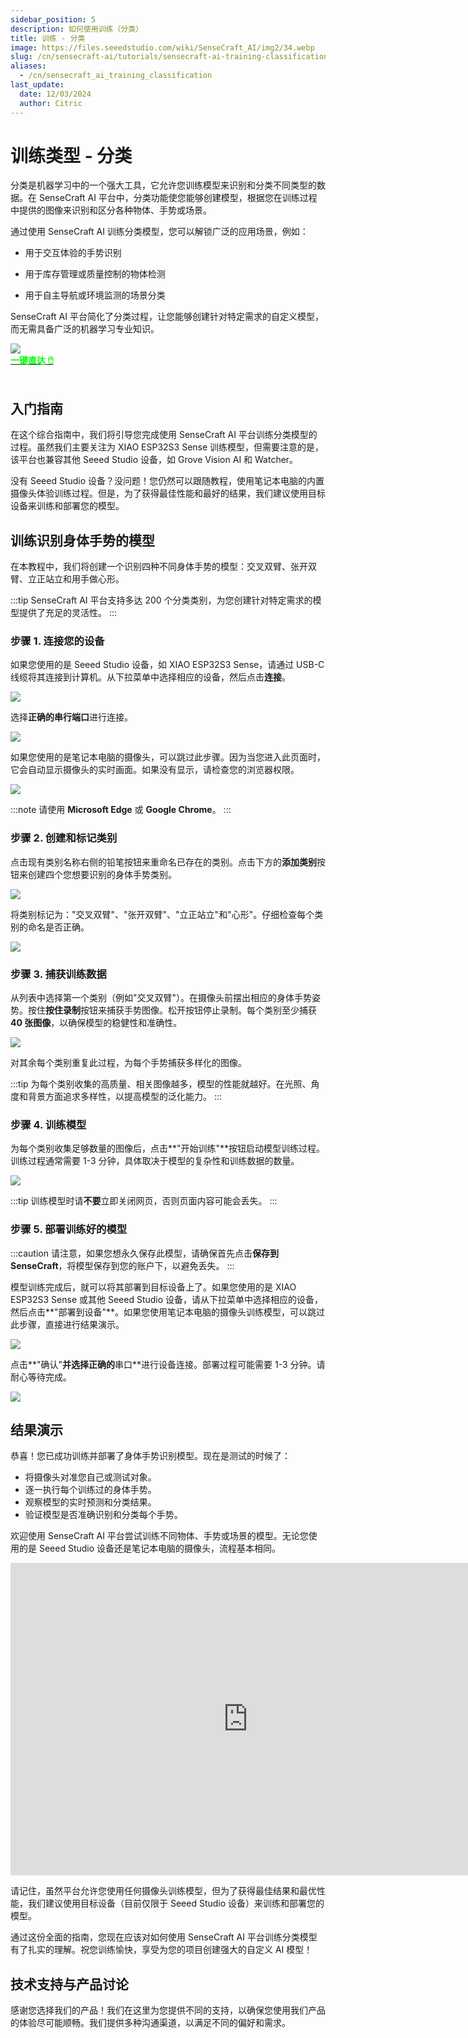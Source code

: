 ```yaml
---
sidebar_position: 5
description: 如何使用训练（分类）
title: 训练 - 分类
image: https://files.seeedstudio.com/wiki/SenseCraft_AI/img2/34.webp
slug: /cn/sensecraft-ai/tutorials/sensecraft-ai-training-classification
aliases:
  - /cn/sensecraft_ai_training_classification
last_update:
  date: 12/03/2024
  author: Citric
---
```


# 训练类型 - 分类

分类是机器学习中的一个强大工具，它允许您训练模型来识别和分类不同类型的数据。在 SenseCraft AI 平台中，分类功能使您能够创建模型，根据您在训练过程中提供的图像来识别和区分各种物体、手势或场景。

通过使用 SenseCraft AI 训练分类模型，您可以解锁广泛的应用场景，例如：

- 用于交互体验的手势识别

- 用于库存管理或质量控制的物体检测

- 用于自主导航或环境监测的场景分类

SenseCraft AI 平台简化了分类过程，让您能够创建针对特定需求的自定义模型，而无需具备广泛的机器学习专业知识。

<div style={{textAlign:'center'}}><img src="https://files.seeedstudio.com/wiki/SenseCraft_AI/img2/34.png" style={{width:1000, height:'auto'}}/></div>

<div class="get_one_now_container" style={{textAlign: 'center'}}>
    <a class="get_one_now_item" href="https://sensecraft.seeed.cc/ai/#/training" target="_blank" rel="noopener noreferrer">
            <strong><span><font color={'FFFFFF'} size={"4"}>一键直达 🖱️</font></span></strong>
    </a>
</div><br />

## 入门指南

在这个综合指南中，我们将引导您完成使用 SenseCraft AI 平台训练分类模型的过程。虽然我们主要关注为 XIAO ESP32S3 Sense 训练模型，但需要注意的是，该平台也兼容其他 Seeed Studio 设备，如 Grove Vision AI 和 Watcher。

没有 Seeed Studio 设备？没问题！您仍然可以跟随教程，使用笔记本电脑的内置摄像头体验训练过程。但是，为了获得最佳性能和最好的结果，我们建议使用目标设备来训练和部署您的模型。

## 训练识别身体手势的模型

在本教程中，我们将创建一个识别四种不同身体手势的模型：交叉双臂、张开双臂、立正站立和用手做心形。

:::tip
SenseCraft AI 平台支持多达 200 个分类类别，为您创建针对特定需求的模型提供了充足的灵活性。
:::

### 步骤 1. 连接您的设备

如果您使用的是 Seeed Studio 设备，如 XIAO ESP32S3 Sense，请通过 USB-C 线缆将其连接到计算机。从下拉菜单中选择相应的设备，然后点击**连接**。

<div style={{textAlign:'center'}}><img src="https://files.seeedstudio.com/wiki/SenseCraft_AI/img2/35.png" style={{width:1000, height:'auto'}}/></div>

选择**正确的串行端口**进行连接。

<div style={{textAlign:'center'}}><img src="https://files.seeedstudio.com/wiki/SenseCraft_AI/img2/36.png" style={{width:1000, height:'auto'}}/></div>

如果您使用的是笔记本电脑的摄像头，可以跳过此步骤。因为当您进入此页面时，它会自动显示摄像头的实时画面。如果没有显示，请检查您的浏览器权限。

<div style={{textAlign:'center'}}><img src="https://files.seeedstudio.com/wiki/SenseCraft_AI/img2/37.png" style={{width:1000, height:'auto'}}/></div>

:::note
请使用 **Microsoft Edge** 或 **Google Chrome**。
:::

### 步骤 2. 创建和标记类别

点击现有类别名称右侧的铅笔按钮来重命名已存在的类别。点击下方的**添加类别**按钮来创建四个您想要识别的身体手势类别。

<div style={{textAlign:'center'}}><img src="https://files.seeedstudio.com/wiki/SenseCraft_AI/img2/38.png" style={{width:600, height:'auto'}}/></div>

将类别标记为："交叉双臂"、"张开双臂"、"立正站立"和"心形"。仔细检查每个类别的命名是否正确。

<div style={{textAlign:'center'}}><img src="https://files.seeedstudio.com/wiki/SenseCraft_AI/img2/39.png" style={{width:600, height:'auto'}}/></div>

### 步骤 3. 捕获训练数据

从列表中选择第一个类别（例如"交叉双臂"）。在摄像头前摆出相应的身体手势姿势。按住**按住录制**按钮来捕获手势图像。松开按钮停止录制。每个类别至少捕获**40 张图像**，以确保模型的稳健性和准确性。

<div style={{textAlign:'center'}}><img src="https://files.seeedstudio.com/wiki/SenseCraft_AI/img2/40.png" style={{width:1000, height:'auto'}}/></div>

对其余每个类别重复此过程，为每个手势捕获多样化的图像。

:::tip
为每个类别收集的高质量、相关图像越多，模型的性能就越好。在光照、角度和背景方面追求多样性，以提高模型的泛化能力。
:::

### 步骤 4. 训练模型

为每个类别收集足够数量的图像后，点击**"开始训练"**按钮启动模型训练过程。训练过程通常需要 1-3 分钟，具体取决于模型的复杂性和训练数据的数量。

<div style={{textAlign:'center'}}><img src="https://files.seeedstudio.com/wiki/SenseCraft_AI/img2/41.png" style={{width:1000, height:'auto'}}/></div>

:::tip
训练模型时请**不要**立即关闭网页，否则页面内容可能会丢失。
:::

### 步骤 5. 部署训练好的模型

:::caution
请注意，如果您想永久保存此模型，请确保首先点击**保存到 SenseCraft**，将模型保存到您的账户下，以避免丢失。
:::

模型训练完成后，就可以将其部署到目标设备上了。如果您使用的是 XIAO ESP32S3 Sense 或其他 Seeed Studio 设备，请从下拉菜单中选择相应的设备，然后点击**"部署到设备"**。如果您使用笔记本电脑的摄像头训练模型，可以跳过此步骤，直接进行结果演示。

<div style={{textAlign:'center'}}><img src="https://files.seeedstudio.com/wiki/SenseCraft_AI/img2/42.png" style={{width:1000, height:'auto'}}/></div>

点击**"确认"**并选择正确的**串口**进行设备连接。部署过程可能需要 1-3 分钟。请耐心等待完成。

<div style={{textAlign:'center'}}><img src="https://files.seeedstudio.com/wiki/SenseCraft_AI/img2/20.png" style={{width:1000, height:'auto'}}/></div>

## 结果演示

恭喜！您已成功训练并部署了身体手势识别模型。现在是测试的时候了：

- 将摄像头对准您自己或测试对象。
- 逐一执行每个训练过的身体手势。
- 观察模型的实时预测和分类结果。
- 验证模型是否准确识别和分类每个手势。

欢迎使用 SenseCraft AI 平台尝试训练不同物体、手势或场景的模型。无论您使用的是 Seeed Studio 设备还是笔记本电脑的摄像头，流程基本相同。

<div class="table-center">
<iframe width="760" height="500" src="https://files.seeedstudio.com/wiki/SenseCraft_AI/img2/result.mp4?autoplay=0" scrolling="no" border="0" frameborder="no" framespacing="0" allowfullscreen="true"> </iframe>
</div>

请记住，虽然平台允许您使用任何摄像头训练模型，但为了获得最佳结果和最优性能，我们建议使用目标设备（目前仅限于 Seeed Studio 设备）来训练和部署您的模型。

通过这份全面的指南，您现在应该对如何使用 SenseCraft AI 平台训练分类模型有了扎实的理解。祝您训练愉快，享受为您的项目创建强大的自定义 AI 模型！

## 技术支持与产品讨论

感谢您选择我们的产品！我们在这里为您提供不同的支持，以确保您使用我们产品的体验尽可能顺畅。我们提供多种沟通渠道，以满足不同的偏好和需求。

<div class="button_tech_support_container">
<a href="https://forum.seeedstudio.com/" class="button_forum"></a>
<a href="https://www.seeedstudio.com/contacts" class="button_email"></a>
</div>

<div class="button_tech_support_container">
<a href="https://discord.gg/eWkprNDMU7" class="button_discord"></a>
<a href="https://github.com/Seeed-Studio/wiki-documents/discussions/69" class="button_discussion"></a>
</div>

